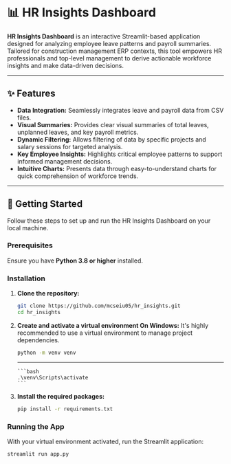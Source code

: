 # 📊 HR Insights Dashboard

**HR Insights Dashboard** is an interactive Streamlit-based application designed for analyzing employee leave patterns and payroll summaries. Tailored for construction management ERP contexts, this tool empowers HR professionals and top-level management to derive actionable workforce insights and make data-driven decisions.

---

## ✨ Features

* **Data Integration:** Seamlessly integrates leave and payroll data from CSV files.
* **Visual Summaries:** Provides clear visual summaries of total leaves, unplanned leaves, and key payroll metrics.
* **Dynamic Filtering:** Allows filtering of data by specific projects and salary sessions for targeted analysis.
* **Key Employee Insights:** Highlights critical employee patterns to support informed management decisions.
* **Intuitive Charts:** Presents data through easy-to-understand charts for quick comprehension of workforce trends.

---

## 🚀 Getting Started

Follow these steps to set up and run the HR Insights Dashboard on your local machine.

### Prerequisites

Ensure you have **Python 3.8 or higher** installed.

### Installation

1.  **Clone the repository:**

    ```bash
    git clone https://github.com/mcseiu05/hr_insights.git
    cd hr_insights
    ```

2.  **Create and activate a virtual environment On Windows:**
    It's highly recommended to use a virtual environment to manage project dependencies.

    ```bash
    python -m venv venv
    ```

    * ****
        ```bash
        .\venv\Scripts\activate
        ```

3.  **Install the required packages:**

    ```bash
    pip install -r requirements.txt
    ```

### Running the App

With your virtual environment activated, run the Streamlit application:

```bash
streamlit run app.py
